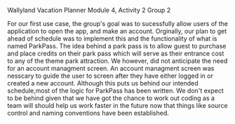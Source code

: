 Wallyland Vacation Planner
Module 4, Activity 2
Group 2


For our first use case, the group's goal was to sucessfully allow users of the 
application to open the app, and make an account. Orginally, our plan to get ahead
of schedule was to implement this and the functionality of what is named ParkPass.
The idea behind a park pass is to allow guest to purchase and place credits on 
their park pass which will serve as their entrance cost to any of the theme park
attraction. We however, did not anticipate the need for an account managment screen.
An account managment screen was nesscary to guide the user to screen after they 
have either logged in or created a new account. Although this puts us behind our
intended schedule,most of the logic for ParkPass has been written. We don't expect
to be behind given that we have got the chance to work out coding as a team will
should help us work faster in the future now that things like source control and
naming conventions have been established.






